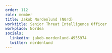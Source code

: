 ```yaml
---
order: 112
role: member
title: Jakob Nordenlund (N0rd)
worktitle: Senior Threat Intelligence Officer
workplace: Nordea
socials:
  linkedin: jakob-nordenlund-4955974
  twitter: nordenlund
---
```

